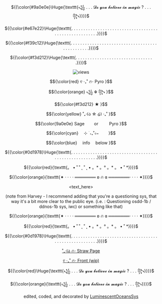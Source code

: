 
<p align="center"> ${{\color{#9a0e0e}\Huge{\texttt{꧁ . . . 𝓓𝓸 𝔂𝓸𝓾 𝓫𝓮𝓵𝓲𝓮𝓿𝓮 𝓲𝓷 𝓶𝓪𝓰𝓲𝓬 ? . . . ꧂}}}}$ </p>

<p align="center"> ${{\color{#e67e22}\Huge{\texttt{. . . . . . . . . . . . . . . . . . . . . . . . . . . . . . . . . . . . . . . . . . . . . . . . . . . . .  .}}}}$ </p>
<p align="center"> ${{\color{#f39c12}\Huge{\texttt{. . . . . . . . . . . . . . . . . . . . . . . . . . . . . . . . . . . . . . . . . . . . . . .}}}}$ </p>
<p align="center"> ${{\color{#f3d212}\Huge{\texttt{. . . . . . . . . . . . . . . . . . . . . . . . . . . . . . . . .}}}}$ </p>

<div align="center">
 
  ![views](https://komarev.com/ghpvc/?username=ReadMyStrawpag3&abbreviated=true&label=Views☆&color=9a0e0e)

<p align="center"> $${\color{red}
୧ ‧₊˚ 🔥⋅ Pyro }$$
<p align="center"> $${\color{orange}
꧁ ☬ ꧂ }$$
<p align="center"> $${\color{#f3d212}
★ }$$
  <p align="center"> $${\color{yellow}
˚₊‧꒰ა ☆ ໒꒱ ‧₊˚ }$$
<div align="center">

<p align="center"
  
<p align="center"> $${\color{9a0e0e}
  Sage    or    Pyro }$$
<p align="center"> $${\color{cyan}
   ⊹ ࣪ ˖₊˚⊹⋆   }$$
<p align="center"> $${\color{blue}
  info  below }$$

<p align="center"> ${{\color{#0d1978}\Huge{\texttt{. . . . . . . . . . . . . . . . . . . . . . . . . . . . . . . . . . . . . . . . . . . . . . . . . . . . .  .}}}}$ </p>


<p align="center"> ${{\color{red}{\texttt{。 • ˚ ˚ ˛ ˚ ˛ • 。* 。° 。* 。 • ˚ *}}}}$ </p>
<p align="center"> ${{\color{orange}{\texttt{✦ · · · · ═══════ ʚ 🔥 ɞ ═══════· · · · ✦}}}}$ </p>

<text_here>

  (note from Harvey - I recommend adding that you're a questioning sys, that way it's a bit more clear to the public eye. (i.e. : Questioning osdd-1b / ddnos-1b sys, iwc) or something like that)

<p align="center"> ${{\color{orange}{\texttt{✦ · · · · ═══════ ʚ 🔥 ɞ ═══════· · · · ✦}}}}$ </p>
<p align="center"> ${{\color{red}{\texttt{。 • ˚ ˚ ˛ ˚ ˛ • 。* 。° 。* 。 • ˚ *}}}}$ </p>

<p align="center"> ${{\color{#0d1978}\Huge{\texttt{. . . . . . . . . . . . . . . . . . . . . . . . . . . . . . . . . . . . . . . . . . . . . . . . . . . . .  .}}}}$ </p>

[˚₊‧꒰ა 🔥⋅ Straw Page](https://imgoingtoexplodeyourhouse.straw.page/)

[୧ ‧₊˚ 🔥⋅ Front (wip)](https://pluralkit.xyz/f/zhtaok)
 

 <p align="center">
  
${{\color{red}\Huge{\texttt{꧁ . . . 𝓓𝓸 𝔂𝓸𝓾 𝓫𝓮𝓵𝓲𝓮𝓿𝓮 𝓲𝓷 𝓶𝓪𝓰𝓲𝓬 ? . . . ꧂}}}}$ </p>

${{\color{orange}{\texttt{꧁ . . . 𝓓𝓸 𝔂𝓸𝓾 𝓫𝓮𝓵𝓲𝓮𝓿𝓮 𝓲𝓷 𝓶𝓪𝓰𝓲𝓬 ? . . . ꧂}}}}$ </p>

edited, coded, and decorated by [LuminescentOceansSys](https://imgoingtoexplodeyourhouse.straw.page/)




